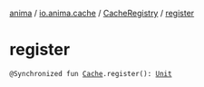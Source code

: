 [anima](../../index.md) / [io.anima.cache](../index.md) / [CacheRegistry](index.md) / [register](./register.md)

# register

`@Synchronized fun `[`Cache`](../-cache/index.md)`.register(): `[`Unit`](https://kotlinlang.org/api/latest/jvm/stdlib/kotlin/-unit/index.html)